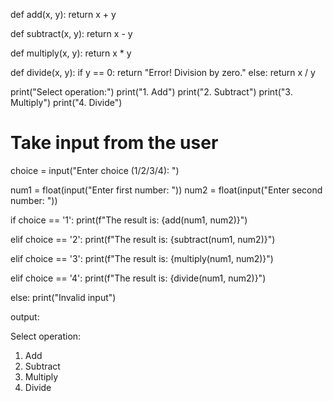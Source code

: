 def add(x, y):
    return x + y

def subtract(x, y):
    return x - y

def multiply(x, y):
    return x * y

def divide(x, y):
    if y == 0:
        return "Error! Division by zero."
    else:
        return x / y

print("Select operation:")
print("1. Add")
print("2. Subtract")
print("3. Multiply")
print("4. Divide")
# Take input from the user
choice = input("Enter choice (1/2/3/4): ")

num1 = float(input("Enter first number: "))
num2 = float(input("Enter second number: "))

if choice == '1':
    print(f"The result is: {add(num1, num2)}")

elif choice == '2':
    print(f"The result is: {subtract(num1, num2)}")

elif choice == '3':
    print(f"The result is: {multiply(num1, num2)}")

elif choice == '4':
    print(f"The result is: {divide(num1, num2)}")

else:
    print("Invalid input")


output:


Select operation:
1. Add
2. Subtract
3. Multiply
4. Divide
 

